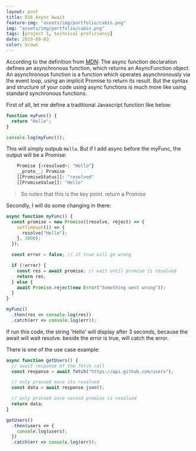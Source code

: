 ```yaml
---
layout: post
title: ES6 Async Await
feature-img: "assets/img/portfolio/cabin.png"
img: "assets/img/portfolio/cabin.png"
tags: [project 1, technical proficiency]
date: 2019-09-03
color: brown
---
```


According to the definition from <a target="_blank" href="https://developer.mozilla.org/en-US/docs/Web/JavaScript/Reference/Statements/async_function">MDN</a>: The async function declaration defines an asynchronous function, which returns an AsyncFunction object. An asynchronous function is a function which operates asynchronously via the event loop, using an implicit Promise to return its result. But the syntax and structure of your code using async functions is much more like using standard synchronous functions.

First of all, let me define a traditional Javascript function like below:

```javascript
function myFunc() {
  return "Hello";
}

console.log(myFunc());
```

This will simply outpub `Hello`. But if I add async before the myFunc, the output will be a Promise:

```bash
    Promise {<resolved>: "Hello"}
    __proto__: Promise
    [[PromiseStatus]]: "resolved"
    [[PromiseValue]]: "Hello"
```

> So notes that this is the key point. return a Promise

Secondly, I will do some changing in there:

```javascript
async function myFunc() {
  const promise = new Promise((resolve, reject) => {
    setTimeout(() => {
      resolve("Hello");
    }, 3000);
  });

  const error = false; // if true will go wrong

  if (!error) {
    const res = await promise; // wait until promise is resolved
    return res;
  } else {
    await Promise.reject(new Error("Something went wrong"));
  }
}

myFunc()
  .then(res => console.log(res))
  .catch(err => console.log(err));
```

If run this code, the string 'Hello' will display after 3 seconds, because the await will wait resolve. beside the error is true, will catch the error.

There is one of the use case example:

```javascript
async function getUsers() {
  // await response of the fetch call
  const response = await fetch("https://api.github.com/users");

  // only proceed once its resolved
  const data = await response.json();

  // only proceed once second promise is resolved
  return data;
}

getUsers()
  .then(users => {
    console.log(users);
  })
  .catch(err => console.log(err));
```
